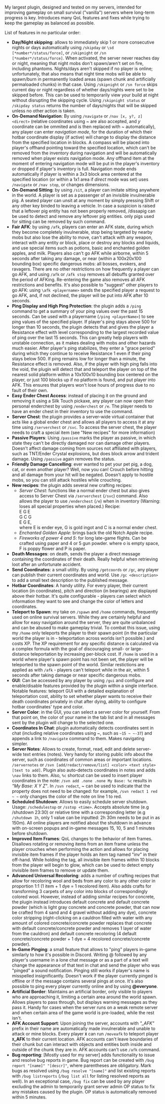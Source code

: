 My largest plugin, designed and tested on my servers, intended for improving gameplay on small survival ("vanilla") servers where long-term progress is key. Introduces many QoL features and fixes while trying to keep the gameplay as balanced as possible.

List of features in no particular order:
- **Day/Night skipping**: allows to immediately skip 1 or more consecutive nights or days automatically using `/skipday` or `\sd [*number*/status/force]`, or `/skipnight` or `/sn [*number*/status/force]`. When activated, the server never reaches day or night, meaning that night mobs don't spawn/aren't set on fire, including phantoms. Nights/days aren't skipped if no player is online; unfortunately, that also means that night time mobs will be able to spawn/burn in permanently loaded areas (spawn chunk and artificially permaloaded chunks) in that case. Using `/skipnight` or `/sn force` skips current day or night regardless of whether days/nights were set to be skipped before. This can be used to temporarily view your build at night without disrupting the skipping cycle. Using `/skipnight status` or `/skipday status` returns the number of days/nights that will be skipped unless no other action is taken.
- **On-Demand Navigation**: By using `/navigate` or `/nav [x, y?, z] <direct>` (relative coordinates using ~ are also accepted, and _y_ coordinate can be ommited and is then replaced with ~ automatically), any player can enter _navigation mode_, for the duration of which their hotbar coordinate display (if active) will change to display the distance from the specified location in blocks. A compass will be placed into player's offhand pointing toward the specified location, which can't be removed from the inventory during navigation and will be automatically removed when player exists navigation mode. Any offhand item at the moment of entering navigation mode will be put in the player's inventory or dropped if player's inventory is full. Navigation mode ends automatically if player is within a 3x3 block area centered at the specified location (or within a 1x1 area if _direct_ mode was set) uses `/navigate` or `/nav stop`, or changes dimensions.
- **On-Demand Sitting**: by using `/sit`, a player can imitate sitting anywhere in the world. A player is set as a passenger of an invisible invulnerable pig. A seated player can unsit at any moment by simply pressing Shift or any other key binded to leaving a vehicle. In case a suspicion is raised that a leftover pig entity has not been properly removed, /dissapig can be used to detect and remove any leftover pig entities. only pigs used for sitting can be removed by such command.
- **Fair AFK**: by using `/afk`, players can enter an AFK state, during which they become completely invulnerable, stop being targeted by nearby mobs but also lose the ability to move, can't attack with any weapon, interact with any entity or block, place or destroy any blocks and liquids, and use special items such as potions, basic and enchanted golden apples, and milk. Players also can't go AFK while airborne,  within 5 seconds after taking any damage, or near (within a 100x20x100 bounding box) specific dangerous mobs: all bosses, evokers, and ravagers. There are no other restrictions on how frequently a player can go AFK, and using `/afk` or `/afk stop` removes all debuffs granted over the period of AFKing. Re-entering the game also removes all AFK restrictions and benefits. It's also possible to "suggest" other players to go AFK: using `\afk <playername>` sends the specified player a request to go AFK, and, if not declined, the player will be put into AFK after 10 seconds.
- **Ping Display and High Ping Protection**: the plugin adds a `/ping` command to get a summary of your ping values over the past 15 seconds. Can be used with a playername (`/ping <playerName>`) to see ping values of the specified player. If player's ping stays above 500 for longer than 10 seconds, the plugin detects that and gives the player a Resistance effect with level corresponding to the largest recorded value of ping over the last 15 seconds. This can greatly help players with unstable connection, as it makes dealing with mobs and other hazards much easier. After player's ping stabilizes, they enter a "grace period" during which they continue to receive Resistance 1 even if their ping stays below 500. If ping remains low for longer than a minute, the Resistance effect is removed. Also, if the player with high ping falls into the void, the plugin will detect that and teleport the player on top of the nearest solid platform within a 10x100x10 bounding box centered on the player, or just 100 blocks up if no platform is found, and put player into AFK. This ensures that players won't lose hours of progress due to no fault of their own.
- **Easy Ender Chest Access**: instead of placing it on the ground and removing it using a Silk Touch pickaxe, any player can now open their personal enderchest by using `/enderchest` or `/e`. The player needs to have an ender chest in their inventory to use the command.
- **Server Chest**: the plugin provides a server-wide virtual container that acts like a global ender chest and allows all players to access it at any time using `/serverchest` or `/svc`. To access the server chest, the player needs to craft a special item (see "New recipes" for more information)
- **Passive Players**: Using `/passive` marks the player as passive, in which state they can't be directly damaged nor can damage other players. Doesn't affect damage coming from sources not affiliated with players, such as TNT/Ender Crystal explosions, but does block arrow and trident damage. Using `/passive` again removes the status.
- **Friendly Damage Cancelling**: ever wanted to pet your pet pig, a dog, cat, or even another player? Well, now you can! Crouch before hitting and all damage from your hit will be negated. Doesn't apply to hostile mobs, so you can still attack hostiles while crouching.
- **New recipes**: the plugin adds several new crafting recipes:
   - _Server Chest_: functions like a normal ender chest but also gives access to Server Chest via `/serverchest` (`/svc`) command. Also allows the player to use `/enderchest` (`/e`) when in inventory (Warning: loses all special properties when placed.) Recipe:  
E G E  
G C G  
E G E,  
where E is ender eye, G is gold ingot and C is a normal ender chest.
   - _Enchanted Golden Apple_: brings back the old Notch Apple recipe.
   - _Fireworks of power 4 and 5_: for long late-game flights. Can be crafted using paper and 4 or 5 gun powder.
where o is empty space, F is poppy flower and P is paper.
- **Death Messages**: on death, sends the player a direct message containing the coordinates of their death. Really helpful when retrieving loot after an unfortunate accident.
- **Send Coordinates**: a small utility. By using `/getcoords` or `/gc`, any player can publish their current coordinates and world. Use `/gc <description>` to add a small text description to the published message.
- **Hotbar Coordinates**: A handy utility. For every player, their current location (in coordinates), pitch and direction (in bearings) are displayed above their hotbar. It's quite configurable - players can select which information they want to see and change the color of letters and coordinates.
- **Teleport to Spawn**: my take on `/spawn` and `/home` commands, frequently used on online survival servers. While they are certainly helpful and allow for easy navigation around the server, they are quite unbalanced and can be abused to make gameplay trivial. To combat this issue, using my `/home` only teleports the player to their spawn point (in the particular world the player is in - teleportation across worlds isn't possible.) and costs XP. The XP requirement for any specific distance is calculated via a complex formula with the goal of discouraging small- or large-distance teleportation by increasing per-block cost. If `/home` is used in a world where player's spawn point has not been set, the player will be teleported to the spawn point of the world. Similar restictions are applied as with `/afk` - players can't teleport while in the air, within 5 seconds after taking damage or near specific dangerous mobs.
- **GUI**: Can be accessed by any player by using `/gui` and configure and enable/disable features provided by the plugin within a single interface. Notable features: teleport GUI with a detailed explanation of teleportation cost, ability to set whether player wants to receive their death coordinates privately in chat after dying, ability to configure hotbar coordinates' type and color.
- **Server Color**: in the GUI, you can select a server color for yourself. From that point on, the color of your name in the tab list and in all messages sent by the plugin will change to the selected one.
- **Coordinates In Chat**: plugin automatically detects coordinates sent in chat (including relative coordinates using ~, such as `~15 ~ ~-37`) and appends a link to `/navigate` command to them. Makes navigating simpler.
- **Server Notes**: Allows to create, format, read, edit and delete server-wide text entries (notes). Very handy for storing public info about the server, such as coordinates of common areas or important locations. `/servernotes` or `/svn [add/redact/remove/list] <color> <text style> [text to add]`. Plugin also auto-detects coordinates in notes and adds `\nav` links to them. Also, `%c` shortcut can be used to insert player coordinates in the note: `/svn add .none .none My Base: %c` results in _"My Base: X Y Z"_. In `/svn redact`, ~ can be used to indicate that the property does not need to be changed: for example, `/svn redact 1 red ~ ~` only changes the color of the note on line 1 to red.
- **Scheduled Shutdown**: Allows to easily schedule server shutdown. Usage: `/schedulestop` or `/sstop <time>`. Accepts absolute time (e.g /shutdown 23:30) or relative time with a corresponding letter (e.g `/shutdown 1h`, only 1 value can be inputted: 2h 30m needs to be put in as 150m). All online players are notified about the shutdown in advance with on-screen popups and in-game messages 15, 10, 5 and 1 minutes before shutdown.
- **Improved Item Frames**: QoL changes to the behavior of item frames. Disallows rotating or removing items from an item frame unless the player crouches when performing the action and allows for placing invisible item frames if the player holds an item tag named "inv" in their off-hand. While holding the tag, all invisible item frames within 10 blocks from the player will begin to glow, which can be used to detect empty invisible item frames to remove or update them.
- **Advanced Universal Recoloring**: adds a number of crafting recipes that allow for recoloring wool and beds from any color to any other color in proportion 1:1 (1 item + 1 dye = 1 recolored item). Also adds crafts for transforming 3 carpets of any color into blocks of correspondingly colored wool. However, instead of adding similar recipes for concrete, the plugin instead introduces default concrete and default concrete powder (which is light gray concrete and concrete powder, that can now be crafted from 4 sand and 4 gravel without adding any dye), concrete color stripping (right-clicking on a cauldron filled with water with any amount of colored concrete/concrete powder replaces that concrete with default concrete/concrete powder and removes 1 layer of water from the cauldron) and default concrete recoloring (4 default concrete/concrete powder + 1 dye = 4 recolored concrete/concrete powder).
- **In-Game Pinging**: a small feature that allows to "ping" players in-game similarly to how it's possible in Discord. Writing @ followed by any player's username in a lone chat message or as a part of a text will change the appearance of that text in chat and send the player who was "pinged" a sound notification. Pinging still works if player's name is misspelled insignificantly. Doesn't work if the player currently pinged is offline or if the message contains several pings at once. It's also possible to ping every player currently online and by using **@everyone**.
- **Artificial Border**: Maintains an artificial border, only visible to players who are approaching it, limiting a certain area around the world spawn. Allows players to pass through, but displays warning messages as they pass it. Handy for cases when the server runs on a weak remote server and when certain area of the game world is pre-loaded, while the rest isn't.  
- **AFK Account Support**: Upon joining the server, accounts with *"_AFK"* prefix in their name are automatically made invulnerable and unable to attack or mine blocks. Every player **`X`** can run `/moveafk` to teleport player **`X`_AFK** to their current location. AFK accounts can't leave boundaries of their chunk but can interact with objects and entities both inside and outside of the chunk they are in. AFK accounts can't use `/afk` command.
- **Bug reporting**: \[Mostly used for my server] adds functionality to issue and resolve bug reports in game. Bug report can be created with `/bug report "[name]" "[descr]"`, where parentheses are obligatory. Mark bugs as resolved using `/bug resolve "[name]"` and list existing reports with `/bug listreports` (`/bug list all` for listing resolved reports as well). In an exceptional case, `/bug fix` can be used by any player excluding the admin to temporarily grant server admin OP status to fix any mistakes caused by the plugin. OP status is automatically removed within 5 minutes.
